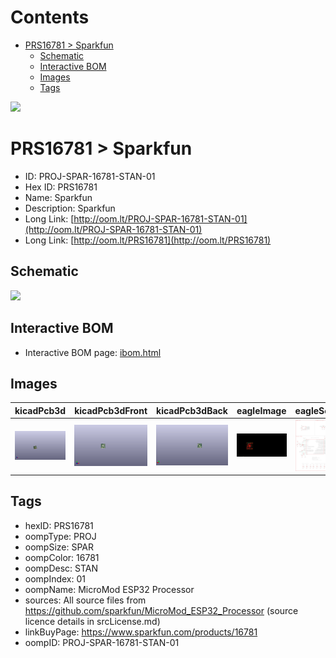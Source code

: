 



Contents
========

* [PRS16781 > Sparkfun](#prs16781--sparkfun)
	* [Schematic](#schematic)
	* [Interactive BOM](#interactive-bom)
	* [Images](#images)
	* [Tags](#tags)
  
![][im]
# PRS16781 > Sparkfun

- ID: PROJ-SPAR-16781-STAN-01
- Hex ID: PRS16781
- Name: Sparkfun
- Description: Sparkfun
- Long Link: [http://oom.lt/PROJ-SPAR-16781-STAN-01](http://oom.lt/PROJ-SPAR-16781-STAN-01)
- Long Link: [http://oom.lt/PRS16781](http://oom.lt/PRS16781)

## Schematic
  
![][schem]
## Interactive BOM

- Interactive BOM page: [ibom.html](https://htmlpreview.github.io/?https://github.com/oomlout/oomlout_OOMP_projects/blob/main/PROJ-SPAR-16781-STAN-01/kicad/bom/ibom.html)

## Images
  
  

|kicadPcb3d|kicadPcb3dFront|kicadPcb3dBack|eagleImage|eagleSchemImage|
| :---: | :---: | :---: | :---: | :---: |
|[![kicadPcb3d](kicadPcb3d_140.png)](kicadPcb3d.png)|[![kicadPcb3dFront](kicadPcb3dFront_140.png)](kicadPcb3dFront.png)|[![kicadPcb3dBack](kicadPcb3dBack_140.png)](kicadPcb3dBack.png)|[![eagleImage](eagleImage_140.png)](eagleImage.png)|[![eagleSchemImage](eagleSchemImage_140.png)](eagleSchemImage.png)|

## Tags

- hexID: PRS16781
- oompType: PROJ
- oompSize: SPAR
- oompColor: 16781
- oompDesc: STAN
- oompIndex: 01
- oompName: MicroMod ESP32 Processor
- sources: All source files from https://github.com/sparkfun/MicroMod_ESP32_Processor (source licence details in srcLicense.md)
- linkBuyPage: https://www.sparkfun.com/products/16781
- oompID: PROJ-SPAR-16781-STAN-01



[im]: kicadPcb3d_450.png
[schem]: eagleSchemImage.png
